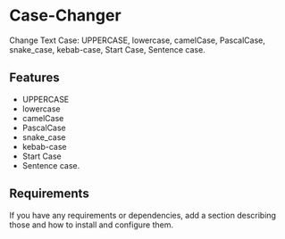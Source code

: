 # Case-Changer

Change Text Case: UPPERCASE, lowercase, camelCase, PascalCase, snake_case, kebab-case, Start Case, Sentence case.

## Features

- UPPERCASE
- lowercase
- camelCase
- PascalCase
- snake_case
- kebab-case
- Start Case
- Sentence case.

## Requirements

If you have any requirements or dependencies, add a section describing those and how to install and configure them.
